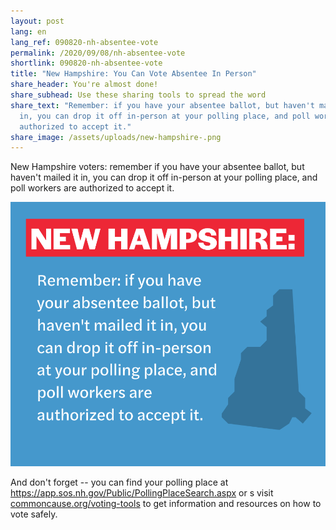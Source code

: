 ```yaml
---
layout: post
lang: en
lang_ref: 090820-nh-absentee-vote
permalink: /2020/09/08/nh-absentee-vote
shortlink: 090820-nh-absentee-vote
title: "New Hampshire: You Can Vote Absentee In Person"
share_header: You're almost done!
share_subhead: Use these sharing tools to spread the word
share_text: "Remember: if you have your absentee ballot, but haven't mailed it
  in, you can drop it off in-person at your polling place, and poll workers are
  authorized to accept it."
share_image: /assets/uploads/new-hampshire-.png
---
```

New Hampshire voters: remember if you have your absentee ballot, but haven't mailed it in, you can drop it off in-person at your polling place, and poll workers are authorized to accept it.

![](/assets/uploads/new-hampshire-.png)

And don't forget -- you can find your polling place at <https://app.sos.nh.gov/Public/PollingPlaceSearch.aspx> or s visit [commoncause.org/voting-tools](https://commoncause.org/voting-tools) to get information and resources on how to vote safely.